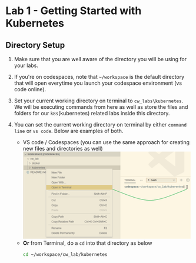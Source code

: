# Lab 1 - Getting Started with Kubernetes

## Directory Setup

1. Make sure that you are well aware of the directory you will be using for your labs.

2. If you're on codespaces, note that `~/workspace` is the default directory that will open everytime you launch your codespace environment (vs code online).

3. Set your current working directory on terminal to `cw_labs\kubernetes`. We will be executing commands from here as well as store the files and folders for our `k8s`(kubernetes) related labs inside this directory.

4. You can set the current working directory on terminal by either `command line` or `vs code`. Below are examples of both.

    * VS code / Codespaces (you can use the same approach for creating new files and directories as well) ![codespace_open_in_terminal](../../assets/codespace_open_in_terminal.png)
    * **Or** from Terminal, do a `cd` into that directory as below 
      ```bash
      cd ~/workspace/cw_lab/kubernetes
      ```
